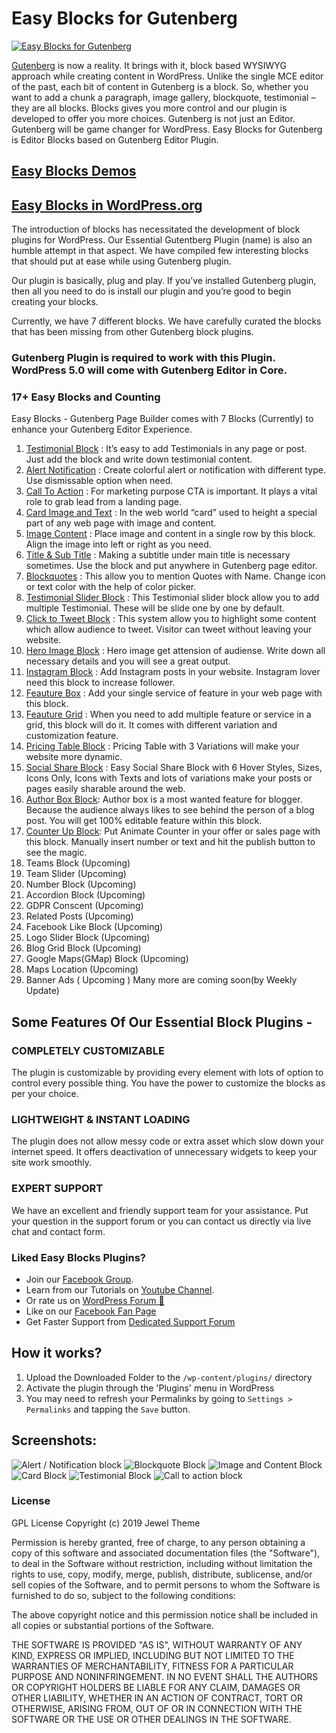 #  Easy Blocks for Gutenberg 

[![Easy Blocks for Gutenberg](https://img.youtube.com/vi/mu-heAQgUOk/maxresdefault.jpg)](https://www.youtube.com/embed/mu-heAQgUOk "Easy Blocks for Gutenberg")

[Gutenberg](https://wordpress.org/gutenberg/) is now a reality. It brings with it, block based WYSIWYG approach while creating content in WordPress.  Unlike the single MCE editor of the past, each bit of content in Gutenberg is a block. So, whether you want to add a chunk a paragraph, image gallery, blockquote, testimonial – they are all blocks. Blocks gives you more control and our plugin is developed to offer you more choices. 
Gutenberg is not just an Editor. Gutenberg will be game changer for WordPress.
Easy Blocks for Gutenberg is Editor Blocks based on Gutenberg Editor Plugin.

## [Easy Blocks Demos](https://plugins.jeweltheme.com/easy-blocks/) 
## [Easy Blocks in WordPress.org](https://wordpress.org/plugins/ultimate-blocks-for-gutenberg/)

The introduction of blocks has necessitated the development of block plugins for WordPress.  Our Essential Gutentberg Plugin  (name) is also an humble attempt in that aspect. We have compiled few interesting blocks that should put at ease while using Gutenberg plugin. 

Our plugin is basically, plug and play. If you’ve installed Gutenberg plugin, then all you need to do is install our plugin and you’re good to begin creating your blocks. 

Currently, we have 7 different blocks. We have carefully curated the blocks that has been missing from other  Gutenberg block plugins. 

### Gutenberg Plugin is required to work with this Plugin. WordPress 5.0 will come with Gutenberg Editor in Core.

### 17+ Easy Blocks and Counting
Easy Blocks - Gutenberg Page Builder comes with 7 Blocks (Currently) to enhance your Gutenberg Editor Experience.


1. [Testimonial Block](https://plugins.jeweltheme.com/easy-blocks/testimonial/) : It’s easy to add Testimonials in any page or post. Just add the block and write down testimonial content.
2. [Alert Notification](https://plugins.jeweltheme.com/easy-blocks/alert-notification/) : Create colorful alert or notification with different type. Use dismissable option when need.
3. [Call To Action](https://plugins.jeweltheme.com/easy-blocks/call-to-action/) : For marketing purpose CTA is important. It plays a vital role to grab lead from a landing page.
4. [Card Image and Text](https://plugins.jeweltheme.com/easy-blocks/cards) : In the web world “card” used to height a special part of any web page with image and content. 
5. [Image Content](https://plugins.jeweltheme.com/easy-blocks/image-content/) : Place image and content in a single row by this block. Align the image into left or right as you need.
6. [Title & Sub Title](https://plugins.jeweltheme.com/easy-blocks/title-subtitle/) : Making a subtitle under main title is necessary sometimes. Use the block and put anywhere in Gutenberg page editor.
7. [Blockquotes](https://plugins.jeweltheme.com/easy-blocks/blockquote/) : This allow you to mention Quotes with Name. Change icon or text color with the help of color picker. 
8. [Testimonial Slider Block](https://plugins.jeweltheme.com/easy-blocks/testimonial-slider/) : This Testimonial slider block allow you to add multiple Testimonial. These will be slide one by one by default.
9. [Click to Tweet Block](https://plugins.jeweltheme.com/easy-blocks/click-to-tweet/) : This system allow you to highlight some content which allow audience to tweet. Visitor can tweet without leaving your website.
10. [Hero Image Block](https://plugins.jeweltheme.com/easy-blocks/hero-image/) : Hero image get attension of audiense. Write down all necessary details and you will see a great output.
11. [Instagram Block](https://plugins.jeweltheme.com/easy-blocks/instagram-block/) : Add Instagram posts in your website. Instagram lover need this block to increase follower.
12. [Feauture Box](https://plugins.jeweltheme.com/easy-blocks/feature-box/) : Add your single service of feature in your web page with this block. 
13. [Feauture Grid](https://plugins.jeweltheme.com/easy-blocks/feature-grid/) : When you need to add multiple feature or service in a grid, this block will do it. It comes with different variation and customization feature.
14. [Pricing Table Block](https://plugins.jeweltheme.com/easy-blocks/pricing-table/) : Pricing Table with 3 Variations will make your website more dynamic.
15. [Social Share Block](https://plugins.jeweltheme.com/easy-blocks/social-share/) : Easy Social Share Block with 6 Hover Styles, Sizes, Icons Only, Icons with Texts and lots of variations make your posts or pages easily sharable around the web.
16. [Author Box Block](https://plugins.jeweltheme.com/easy-blocks/author-profile/): Author box is a most wanted feature for blogger. Because the audience always likes to see behind the person of a blog post. You will get 100% editable feature within this block.
17. [Counter Up Block](https://plugins.jeweltheme.com/easy-blocks/counter-block/): Put Animate Counter in your offer or sales page with this block. Manually insert number or text and hit the publish button to see the magic.
18. Teams Block (Upcoming)
19. Team Slider (Upcoming)
20. Number Block (Upcoming)
21. Accordion Block (Upcoming)
22. GDPR Conscent (Upcoming)
23. Related Posts (Upcoming)
24. Facebook Like Block (Upcoming)
25. Logo Slider Block (Upcoming)
26. Blog Grid Block (Upcoming)
27. Google Maps(GMap) Block (Upcoming)
28. Maps Location (Upcoming)
29. Banner Ads ( Upcoming )
Many more are coming soon(by Weekly Update)



## Some Features Of Our Essential Block Plugins -


### COMPLETELY CUSTOMIZABLE
The plugin is customizable by providing every element with lots of option to control every possible thing. You have the power to customize the blocks as per your choice. 

### LIGHTWEIGHT & INSTANT LOADING
The plugin does not allow messy code or extra asset which slow down your internet speed. It offers deactivation of unnecessary widgets to keep your site work smoothly.  

### EXPERT SUPPORT
We have an excellent and friendly support team for your assistance. Put your question in the support forum or you can contact us directly via live chat and contact form.


### Liked Easy Blocks Plugins?
- Join our [Facebook Group](https://www.facebook.com/groups/jeweltheme/).
- Learn from our Tutorials on [Youtube Channel](https://www.youtube.com/channel/UCAPfTXvzbNebKsB322Iz6HQ).
- Or rate us on [WordPress Forum 🙂](https://wordpress.org/support/plugin/ultimate-blocks-for-gutenberg/reviews/#new-post) 
- Like on our [Facebook Fan Page](https://www.facebook.com/jwthemeltd)
- Get Faster Support from [Dedicated Support Forum](https://jeweltheme.com/support/forum/wordpress-plugins/essential-blocks-for-gutenberg/)

## How it works?
1. Upload the Downloaded Folder to the `/wp-content/plugins/` directory
2. Activate the plugin through the 'Plugins' menu in WordPress
3. You may need to refresh your Permalinks by going to `Settings > Permalinks` and tapping the `Save` button.



## Screenshots:

![Alert / Notification block](https://jeweltheme.com/wp-content/uploads/2018/11/alert-or-notification.png)
![Blockquote Block](https://jeweltheme.com/wp-content/uploads/2018/11/blockquote.png)
![Image and Content Block](https://jeweltheme.com/wp-content/uploads/2018/11/image-and-content.png)
![Card Block](https://jeweltheme.com/wp-content/uploads/2018/11/card.png)
![Testimonial Block](https://jeweltheme.com/wp-content/uploads/2018/11/testimonial.png)
![Call to action block](https://jeweltheme.com/wp-content/uploads/2018/11/call-to-action.png)

### License

GPL License Copyright (c) 2019 Jewel Theme

Permission is hereby granted, free of charge, to any person obtaining a copy of this software and associated documentation files (the "Software"), to deal in the Software without restriction, including without limitation the rights to use, copy, modify, merge, publish, distribute, sublicense, and/or sell copies of the Software, and to permit persons to whom the Software is furnished to do so, subject to the following conditions:

The above copyright notice and this permission notice shall be included in all copies or substantial portions of the Software.

THE SOFTWARE IS PROVIDED "AS IS", WITHOUT WARRANTY OF ANY KIND, EXPRESS OR IMPLIED, INCLUDING BUT NOT LIMITED TO THE WARRANTIES OF MERCHANTABILITY, FITNESS FOR A PARTICULAR PURPOSE AND NONINFRINGEMENT. IN NO EVENT SHALL THE AUTHORS OR COPYRIGHT HOLDERS BE LIABLE FOR ANY CLAIM, DAMAGES OR OTHER LIABILITY, WHETHER IN AN ACTION OF CONTRACT, TORT OR OTHERWISE, ARISING FROM, OUT OF OR IN CONNECTION WITH THE SOFTWARE OR THE USE OR OTHER DEALINGS IN THE SOFTWARE.
